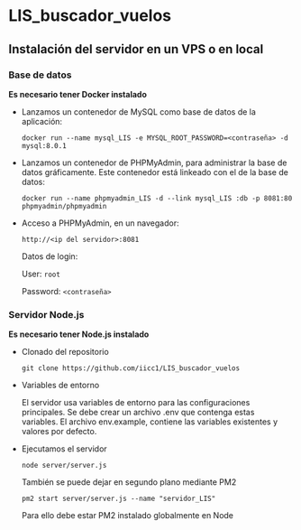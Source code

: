 # LIS_buscador_vuelos


## Instalación del servidor en un VPS o en local

### Base de datos
__Es necesario tener Docker instalado__

- Lanzamos un contenedor de MySQL como base de datos de la aplicación:

  `docker run --name mysql_LIS -e MYSQL_ROOT_PASSWORD=<contraseña> -d mysql:8.0.1`

- Lanzamos un contenedor de PHPMyAdmin, para administrar la base de datos gráficamente. Este contenedor está linkeado con el de la base de datos:

  `docker run --name phpmyadmin_LIS -d --link mysql_LIS :db -p 8081:80 phpmyadmin/phpmyadmin`

- Acceso a PHPMyAdmin, en un navegador:

  `http://<ip del servidor>:8081`

  Datos de login:

  User: 
`root
`

  Password: 
`<contraseña>
`


### Servidor Node.js
__Es necesario tener Node.js instalado__

- Clonado del repositorio

  `git clone https://github.com/iicc1/LIS_buscador_vuelos`

- Variables de entorno

  El servidor usa variables de entorno para las configuraciones principales. Se debe crear un archivo .env que contenga estas variables. El archivo env.example, contiene las variables existentes y valores por defecto.


- Ejecutamos el servidor

  `node server/server.js`

  También se puede dejar en segundo plano mediante PM2

  `pm2 start server/server.js --name "servidor_LIS"`

  Para ello debe estar PM2 instalado globalmente en Node
